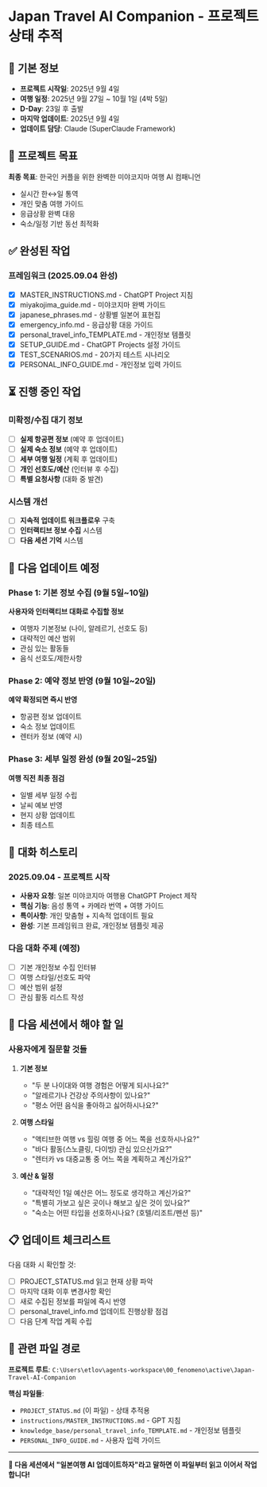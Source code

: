 # Japan Travel AI Companion - 프로젝트 상태 추적

## 📅 기본 정보

- **프로젝트 시작일**: 2025년 9월 4일
- **여행 일정**: 2025년 9월 27일 ~ 10월 1일 (4박 5일)
- **D-Day**: 23일 후 출발
- **마지막 업데이트**: 2025년 9월 4일
- **업데이트 담당**: Claude (SuperClaude Framework)

## 🎯 프로젝트 목표

**최종 목표**: 한국인 커플을 위한 완벽한 미야코지마 여행 AI 컴패니언
- 실시간 한↔일 통역
- 개인 맞춤 여행 가이드  
- 응급상황 완벽 대응
- 숙소/일정 기반 동선 최적화

## ✅ 완성된 작업

### 프레임워크 (2025.09.04 완성)
- [x] MASTER_INSTRUCTIONS.md - ChatGPT Project 지침
- [x] miyakojima_guide.md - 미야코지마 완벽 가이드
- [x] japanese_phrases.md - 상황별 일본어 표현집  
- [x] emergency_info.md - 응급상황 대응 가이드
- [x] personal_travel_info_TEMPLATE.md - 개인정보 템플릿
- [x] SETUP_GUIDE.md - ChatGPT Projects 설정 가이드
- [x] TEST_SCENARIOS.md - 20가지 테스트 시나리오
- [x] PERSONAL_INFO_GUIDE.md - 개인정보 입력 가이드

## ⏳ 진행 중인 작업

### 미확정/수집 대기 정보
- [ ] **실제 항공편 정보** (예약 후 업데이트)
- [ ] **실제 숙소 정보** (예약 후 업데이트)
- [ ] **세부 여행 일정** (계획 후 업데이트)
- [ ] **개인 선호도/예산** (인터뷰 후 수집)
- [ ] **특별 요청사항** (대화 중 발견)

### 시스템 개선
- [ ] **지속적 업데이트 워크플로우** 구축
- [ ] **인터랙티브 정보 수집** 시스템
- [ ] **다음 세션 기억** 시스템

## 🔄 다음 업데이트 예정

### Phase 1: 기본 정보 수집 (9월 5일~10일)
**사용자와 인터랙티브 대화로 수집할 정보**
- 여행자 기본정보 (나이, 알레르기, 선호도 등)
- 대략적인 예산 범위
- 관심 있는 활동들
- 음식 선호도/제한사항

### Phase 2: 예약 정보 반영 (9월 10일~20일)  
**예약 확정되면 즉시 반영**
- 항공편 정보 업데이트
- 숙소 정보 업데이트  
- 렌터카 정보 (예약 시)

### Phase 3: 세부 일정 완성 (9월 20일~25일)
**여행 직전 최종 점검**
- 일별 세부 일정 수립
- 날씨 예보 반영
- 현지 상황 업데이트
- 최종 테스트

## 💬 대화 히스토리

### 2025.09.04 - 프로젝트 시작
- **사용자 요청**: 일본 미야코지마 여행용 ChatGPT Project 제작
- **핵심 기능**: 음성 통역 + 카메라 번역 + 여행 가이드
- **특이사항**: 개인 맞춤형 + 지속적 업데이트 필요
- **완성**: 기본 프레임워크 완료, 개인정보 템플릿 제공

### 다음 대화 주제 (예정)
- [ ] 기본 개인정보 수집 인터뷰
- [ ] 여행 스타일/선호도 파악
- [ ] 예산 범위 설정
- [ ] 관심 활동 리스트 작성

## 🎯 다음 세션에서 해야 할 일

### 사용자에게 질문할 것들
1. **기본 정보**
   - "두 분 나이대와 여행 경험은 어떻게 되시나요?"
   - "알레르기나 건강상 주의사항이 있나요?"
   - "평소 어떤 음식을 좋아하고 싫어하시나요?"

2. **여행 스타일**  
   - "액티브한 여행 vs 힐링 여행 중 어느 쪽을 선호하시나요?"
   - "바다 활동(스노클링, 다이빙) 관심 있으신가요?"
   - "렌터카 vs 대중교통 중 어느 쪽을 계획하고 계신가요?"

3. **예산 & 일정**
   - "대략적인 1일 예산은 어느 정도로 생각하고 계신가요?"
   - "특별히 가보고 싶은 곳이나 해보고 싶은 것이 있나요?"
   - "숙소는 어떤 타입을 선호하시나요? (호텔/리조트/펜션 등)"

## 📋 업데이트 체크리스트

다음 대화 시 확인할 것:
- [ ] PROJECT_STATUS.md 읽고 현재 상황 파악
- [ ] 마지막 대화 이후 변경사항 확인  
- [ ] 새로 수집된 정보를 파일에 즉시 반영
- [ ] personal_travel_info.md 업데이트 진행상황 점검
- [ ] 다음 단계 작업 계획 수립

## 🔗 관련 파일 경로

**프로젝트 루트**: `C:\Users\etlov\agents-workspace\00_fenomeno\active\Japan-Travel-AI-Companion`

**핵심 파일들**:
- `PROJECT_STATUS.md` (이 파일) - 상태 추적용
- `instructions/MASTER_INSTRUCTIONS.md` - GPT 지침
- `knowledge_base/personal_travel_info_TEMPLATE.md` - 개인정보 템플릿
- `PERSONAL_INFO_GUIDE.md` - 사용자 입력 가이드

---

**🚀 다음 세션에서 "일본여행 AI 업데이트하자"라고 말하면 이 파일부터 읽고 이어서 작업합니다!**